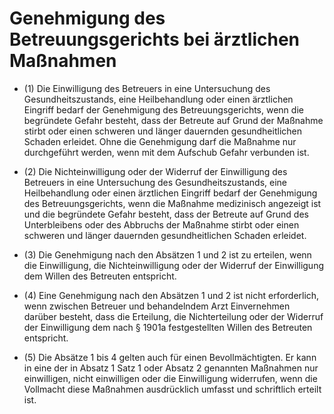 # Genehmigung des Betreuungsgerichts bei ärztlichen Maßnahmen

- (1) Die Einwilligung des Betreuers in eine Untersuchung des Gesundheitszustands, eine Heilbehandlung oder einen ärztlichen Eingriff bedarf der Genehmigung des Betreuungsgerichts, wenn die begründete Gefahr besteht, dass der Betreute auf Grund der Maßnahme stirbt oder einen schweren und länger dauernden gesundheitlichen Schaden erleidet. Ohne die Genehmigung darf die Maßnahme nur durchgeführt werden, wenn mit dem Aufschub Gefahr verbunden ist.

- (2) Die Nichteinwilligung oder der Widerruf der Einwilligung des Betreuers in eine Untersuchung des Gesundheitszustands, eine Heilbehandlung oder einen ärztlichen Eingriff bedarf der Genehmigung des Betreuungsgerichts, wenn die Maßnahme medizinisch angezeigt ist und die begründete Gefahr besteht, dass der Betreute auf Grund des Unterbleibens oder des Abbruchs der Maßnahme stirbt oder einen schweren und länger dauernden gesundheitlichen Schaden erleidet.

- (3) Die Genehmigung nach den Absätzen 1 und 2 ist zu erteilen, wenn die Einwilligung, die Nichteinwilligung oder der Widerruf der Einwilligung dem Willen des Betreuten entspricht.

- (4) Eine Genehmigung nach den Absätzen 1 und 2 ist nicht erforderlich, wenn zwischen Betreuer und behandelndem Arzt Einvernehmen darüber besteht, dass die Erteilung, die Nichterteilung oder der Widerruf der Einwilligung dem nach § 1901a festgestellten Willen des Betreuten entspricht.

- (5) Die Absätze 1 bis 4 gelten auch für einen Bevollmächtigten. Er kann in eine der in Absatz 1 Satz 1 oder Absatz 2 genannten Maßnahmen nur einwilligen, nicht einwilligen oder die Einwilligung widerrufen, wenn die Vollmacht diese Maßnahmen ausdrücklich umfasst und schriftlich erteilt ist.

